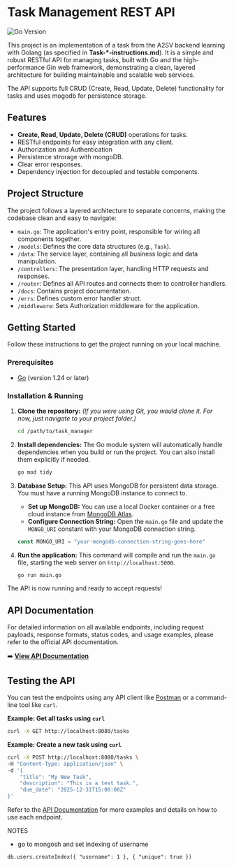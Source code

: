 # Task Management REST API

![Go Version](https://img.shields.io/badge/go-1.24+-blue.svg)

This project is an implementation of a task from the A2SV backend learning with Golang (as specified in **Task-*-instructions.md**). It is a simple and robust RESTful API for managing tasks, built with Go and the high-performance Gin web framework, demonstrating a clean, layered architecture for building maintainable and scalable web services.

The API supports full CRUD (Create, Read, Update, Delete) functionality for tasks and uses mogodb for persistence storage.

## Features

-   **Create, Read, Update, Delete (CRUD)** operations for tasks.
-   RESTful endpoints for easy integration with any client.
-   Authorization and Authentication
-   Persistence strorage with mongoDB.
-   Clear error responses.
-   Dependency injection for decoupled and testable components.

## Project Structure

The project follows a layered architecture to separate concerns, making the codebase clean and easy to navigate:

-   `main.go`: The application's entry point, responsible for wiring all components together.
-   `/models`: Defines the core data structures (e.g., `Task`).
-   `/data`: The service layer, containing all business logic and data manipulation.
-   `/controllers`: The presentation layer, handling HTTP requests and responses.
-   `/router`: Defines all API routes and connects them to controller handlers.
-   `/docs`: Contains project documentation.
-   `/errs`: Defines custom error handler struct.
-   `/middleware`: Sets Authorization middleware for the application.

## Getting Started

Follow these instructions to get the project running on your local machine.

### Prerequisites

-   [Go](https://go.dev/doc/install) (version 1.24 or later)

### Installation & Running

1.  **Clone the repository:**
    *(If you were using Git, you would clone it. For now, just navigate to your project folder.)*
    ```sh
    cd /path/to/task_manager
    ```

2.  **Install dependencies:**
    The Go module system will automatically handle dependencies when you build or run the project. You can also install them explicitly if needed.
    ```sh
    go mod tidy
    ```
3. **Database Setup:**
   This API uses MongoDB for persistent data storage. You must have a running MongoDB instance to connect to.

   -  **Set up MongoDB:** You can use a local Docker container or a free cloud instance from [MongoDB Atlas](https://www.mongodb.com/cloud/atlas).
   -  **Configure Connection String:** Open the `main.go` file and update the `MONGO_URI` constant with your MongoDB connection string.

    ```go
    const MONGO_URI = "your-mongodb-connection-string-goes-here"
    ```
4.  **Run the application:**
    This command will compile and run the `main.go` file, starting the web server on `http://localhost:5000`.
    ```sh
    go run main.go
    ```

The API is now running and ready to accept requests!

## API Documentation

For detailed information on all available endpoints, including request payloads, response formats, status codes, and usage examples, please refer to the official API documentation.

➡️ **[View API Documentation](./docs/api_documentation.md)**

## Testing the API

You can test the endpoints using any API client like [Postman](https://www.postman.com/) or a command-line tool like `curl`.

**Example: Get all tasks using `curl`**
```sh
curl -X GET http://localhost:8080/tasks
```

**Example: Create a new task using `curl`**
```sh
curl -X POST http://localhost:8080/tasks \
-H "Content-Type: application/json" \
-d '{
    "title": "My New Task",
    "description": "This is a test task.",
    "due_date": "2025-12-31T15:00:00Z"
}'
```

Refer to the [API Documentation](./docs/api_documentation.md) for more examples and details on how to use each endpoint.

NOTES
- go to mongosh and set indexing of username
```
db.users.createIndex({ "username": 1 }, { "unique": true })
```